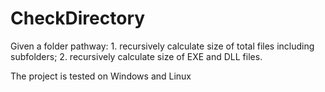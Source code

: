 # CheckDirectory
Given a folder pathway:
    1. recursively calculate size of total files including subfolders;
    2. recursively calculate size of EXE and DLL files.
    
The project is tested on Windows and Linux
